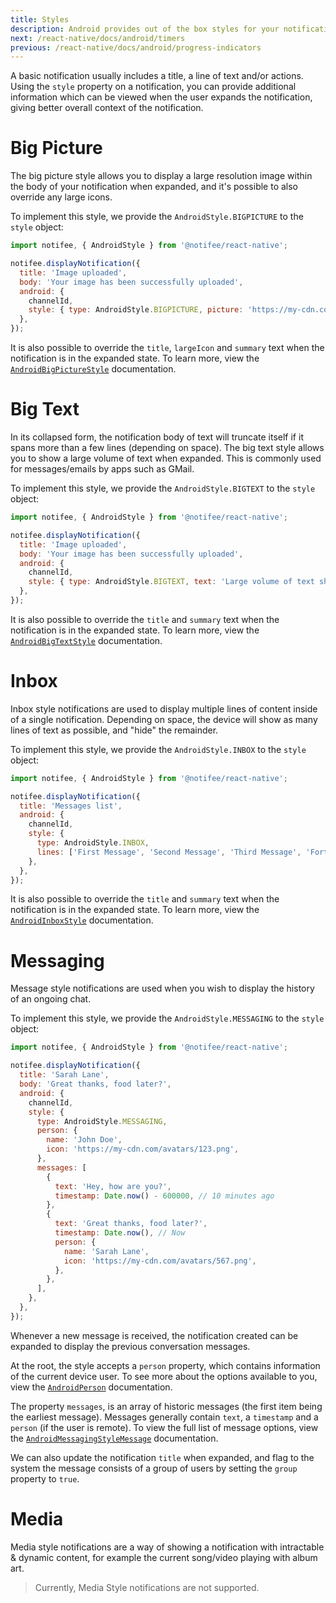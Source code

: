 ```yaml
---
title: Styles
description: Android provides out of the box styles for your notifications.
next: /react-native/docs/android/timers
previous: /react-native/docs/android/progress-indicators
---
```


A basic notification usually includes a title, a line of text and/or actions. Using the `style` property on a notification,
you can provide additional information which can be viewed when the user expands the notification, giving better overall
context of the notification.

# Big Picture

The big picture style allows you to display a large resolution image within the body of your notification when expanded,
and it's possible to also override any large icons.

<Vimeo id="android-style-bigpicture" caption="Android Big Picture Style" />

To implement this style, we provide the `AndroidStyle.BIGPICTURE` to the `style` object:

```js
import notifee, { AndroidStyle } from '@notifee/react-native';

notifee.displayNotification({
  title: 'Image uploaded',
  body: 'Your image has been successfully uploaded',
  android: {
    channelId,
    style: { type: AndroidStyle.BIGPICTURE, picture: 'https://my-cdn.com/user/123/upload/456.png' },
  },
});
```

It is also possible to override the `title`, `largeIcon` and `summary` text when the notification is in the expanded state.
To learn more, view the [`AndroidBigPictureStyle`](/react-native/reference/androidbigpicturestyle) documentation.

# Big Text

In its collapsed form, the notification body of text will truncate itself if it spans more than a few lines (depending on space).
The big text style allows you to show a large volume of text when expanded. This is commonly used for messages/emails by apps
such as GMail.

<Vimeo id="android-style-bigtext" caption="Android Big Text Style" />

To implement this style, we provide the `AndroidStyle.BIGTEXT` to the `style` object:

```js
import notifee, { AndroidStyle } from '@notifee/react-native';

notifee.displayNotification({
  title: 'Image uploaded',
  body: 'Your image has been successfully uploaded',
  android: {
    channelId,
    style: { type: AndroidStyle.BIGTEXT, text: 'Large volume of text shown in the expanded state' },
  },
});
```

It is also possible to override the `title` and `summary` text when the notification is in the expanded state.
To learn more, view the [`AndroidBigTextStyle`](/react-native/reference/androidbigtextstyle) documentation.

# Inbox

Inbox style notifications are used to display multiple lines of content inside of a single notification. Depending on space,
the device will show as many lines of text as possible, and "hide" the remainder.

<Vimeo id="android-style-inbox" caption="Android Inbox Style" />

To implement this style, we provide the `AndroidStyle.INBOX` to the `style` object:

```js
import notifee, { AndroidStyle } from '@notifee/react-native';

notifee.displayNotification({
  title: 'Messages list',
  android: {
    channelId,
    style: {
      type: AndroidStyle.INBOX,
      lines: ['First Message', 'Second Message', 'Third Message', 'Forth Message'],
    },
  },
});
```

It is also possible to override the `title` and `summary` text when the notification is in the expanded state.
To learn more, view the [`AndroidInboxStyle`](/react-native/reference/androidinboxstyle) documentation.

# Messaging

Message style notifications are used when you wish to display the history of an ongoing chat.

<Vimeo id="android-style-messaging" caption="Android Messaging Style" />

To implement this style, we provide the `AndroidStyle.MESSAGING` to the `style` object:

```js
import notifee, { AndroidStyle } from '@notifee/react-native';

notifee.displayNotification({
  title: 'Sarah Lane',
  body: 'Great thanks, food later?',
  android: {
    channelId,
    style: {
      type: AndroidStyle.MESSAGING,
      person: {
        name: 'John Doe',
        icon: 'https://my-cdn.com/avatars/123.png',
      },
      messages: [
        {
          text: 'Hey, how are you?',
          timestamp: Date.now() - 600000, // 10 minutes ago
        },
        {
          text: 'Great thanks, food later?',
          timestamp: Date.now(), // Now
          person: {
            name: 'Sarah Lane',
            icon: 'https://my-cdn.com/avatars/567.png',
          },
        },
      ],
    },
  },
});
```

Whenever a new message is received, the notification created can be expanded to display the previous conversation messages.

At the root, the style accepts a `person` property, which contains information of the current device user. To see more about
the options available to you, view the [`AndroidPerson`](/react-native/reference/androidperson) documentation.

The property `messages`, is an array of historic messages (the first item being the earliest message). Messages generally
contain `text`, a `timestamp` and a `person` (if the user is remote). To view the full list of message options, view the
[`AndroidMessagingStyleMessage`](/react-native/reference/androidmessagingstylemessage) documentation.

We can also update the notification `title` when expanded, and flag to the system the message consists of a group of users
by setting the `group` property to `true`.

# Media

Media style notifications are a way of showing a notification with intractable & dynamic content, for example the current
song/video playing with album art.

> Currently, Media Style notifications are not supported.
